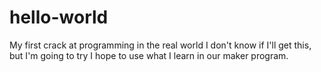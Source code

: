 # hello-world
My first crack at programming in the real world
I don't know if I'll get this, but I'm going to try
I hope to use what I learn in our maker program.
